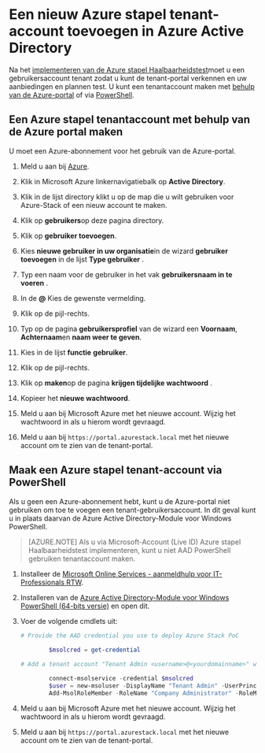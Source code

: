 <properties
    pageTitle="Een nieuw Azure stapel tenant-account toevoegen in Azure Active Directory | Microsoft Azure"
    description="Na de implementatie van Microsoft Azure stapel Haalbaarheidstest, moet u ten minste één tenant-gebruikersaccount maken zodat u kunt de tenant-portal verkennen."
    services="azure-stack"
    documentationCenter=""
    authors="ErikjeMS"
    manager="byronr"
    editor=""/>

<tags
    ms.service="azure-stack"
    ms.workload="na"
    ms.tgt_pltfrm="na"
    ms.devlang="na"
    ms.topic="article"
    ms.date="09/26/2016"
    ms.author="erikje"/>

# <a name="add-a-new-azure-stack-tenant-account-in-azure-active-directory"></a>Een nieuw Azure stapel tenant-account toevoegen in Azure Active Directory

Na het [implementeren van de Azure stapel Haalbaarheidstest](azure-stack-run-powershell-script.md)moet u een gebruikersaccount tenant zodat u kunt de tenant-portal verkennen en uw aanbiedingen en plannen test. U kunt een tenantaccount maken met [behulp van de Azure-portal](#create-an-azure-stack-tenant-account-using-the-azure-portal) of via [PowerShell](#create-an-azure-stack-tenant-account-using-powershell).

## <a name="create-an-azure-stack-tenant-account-using-the-azure-portal"></a>Een Azure stapel tenantaccount met behulp van de Azure portal maken

U moet een Azure-abonnement voor het gebruik van de Azure-portal.

1. Meld u aan bij [Azure](http://manage.windowsazure.com).

2.  Klik in Microsoft Azure linkernavigatiebalk op **Active Directory**.

3.  Klik in de lijst directory klikt u op de map die u wilt gebruiken voor Azure-Stack of een nieuw account te maken.

4.  Klik op **gebruikers**op deze pagina directory.

5.  Klik op **gebruiker toevoegen**.

6.  Kies **nieuwe gebruiker in uw organisatie**in de wizard **gebruiker toevoegen** in de lijst **Type gebruiker** .

7.  Typ een naam voor de gebruiker in het vak **gebruikersnaam in te voeren** .

8.  In de **@** Kies de gewenste vermelding.

9.  Klik op de pijl-rechts.

10.  Typ op de pagina **gebruikersprofiel** van de wizard een **Voornaam**, **Achternaam**en **naam weer te geven**.

11. Kies in de lijst **functie** **gebruiker**.

12. Klik op de pijl-rechts.

13. Klik op **maken**op de pagina **krijgen tijdelijke wachtwoord** .

14. Kopieer het **nieuwe wachtwoord**.

15. Meld u aan bij Microsoft Azure met het nieuwe account. Wijzig het wachtwoord in als u hierom wordt gevraagd.

16. Meld u aan bij `https://portal.azurestack.local` met het nieuwe account om te zien van de tenant-portal.

## <a name="create-an-azure-stack-tenant-account-using-powershell"></a>Maak een Azure stapel tenant-account via PowerShell

Als u geen een Azure-abonnement hebt, kunt u de Azure-portal niet gebruiken om toe te voegen een tenant-gebruikersaccount. In dit geval kunt u in plaats daarvan de Azure Active Directory-Module voor Windows PowerShell.

> [AZURE.NOTE] Als u via Microsoft-Account (Live ID) Azure stapel Haalbaarheidstest implementeren, kunt u niet AAD PowerShell gebruiken tenantaccount maken. 

1.  Installeer de [Microsoft Online Services - aanmeldhulp voor IT-Professionals RTW](https://www.microsoft.com/en-us/download/details.aspx?id=41950).

2.  Installeren van de [Azure Active Directory-Module voor Windows PowerShell (64-bits versie)](http://go.microsoft.com/fwlink/p/?linkid=236297) en open dit.

3.  Voer de volgende cmdlets uit:




    ```powershell
    # Provide the AAD credential you use to deploy Azure Stack PoC
   
            $msolcred = get-credential
    
    # Add a tenant account "Tenant Admin <username>@<yourdomainname>" with the initial password "<password>".
    
            connect-msolservice -credential $msolcred
            $user = new-msoluser -DisplayName "Tenant Admin" -UserPrincipalName <username>@<yourdomainname> -Password <password>
            Add-MsolRoleMember -RoleName "Company Administrator" -RoleMemberType User -RoleMemberObjectId $user.ObjectId
    
    ```

4.  Meld u aan bij Microsoft Azure met het nieuwe account. Wijzig het wachtwoord in als u hierom wordt gevraagd.

5.  Meld u aan bij `https://portal.azurestack.local` met het nieuwe account om te zien van de tenant-portal.



